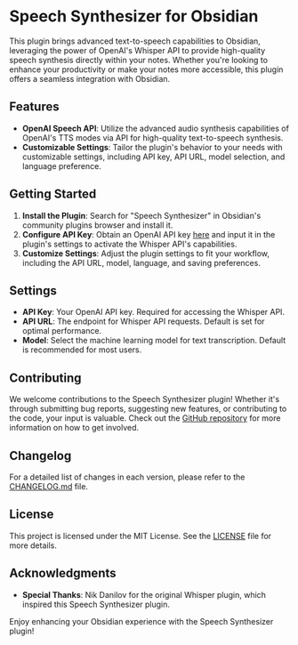 # Speech Synthesizer for Obsidian

This plugin brings advanced text-to-speech capabilities to Obsidian, leveraging the power of OpenAI's Whisper API to provide high-quality speech synthesis directly within your notes. Whether you're looking to enhance your productivity or make your notes more accessible, this plugin offers a seamless integration with Obsidian.

## Features

- **OpenAI Speech API**: Utilize the advanced audio synthesis capabilities of OpenAI's TTS modes via API for high-quality text-to-speech synthesis.
- **Customizable Settings**: Tailor the plugin's behavior to your needs with customizable settings, including API key, API URL, model selection, and language preference.

## Getting Started

1. **Install the Plugin**: Search for "Speech Synthesizer" in Obsidian's community plugins browser and install it.
2. **Configure API Key**: Obtain an OpenAI API key [here](https://platform.openai.com/overview) and input it in the plugin's settings to activate the Whisper API's capabilities.
3. **Customize Settings**: Adjust the plugin settings to fit your workflow, including the API URL, model, language, and saving preferences.

## Settings

- **API Key**: Your OpenAI API key. Required for accessing the Whisper API.
- **API URL**: The endpoint for Whisper API requests. Default is set for optimal performance.
- **Model**: Select the machine learning model for text transcription. Default is recommended for most users.

## Contributing

We welcome contributions to the Speech Synthesizer plugin! Whether it's through submitting bug reports, suggesting new features, or contributing to the code, your input is valuable. Check out the [GitHub repository](https://github.com/mgd1984/tts-obsidian-plugin) for more information on how to get involved.

## Changelog

For a detailed list of changes in each version, please refer to the [CHANGELOG.md](CHANGELOG.md) file.

## License

This project is licensed under the MIT License. See the [LICENSE](LICENSE) file for more details.

## Acknowledgments

- **Special Thanks**: Nik Danilov for the original Whisper plugin, which inspired this Speech Synthesizer plugin.

Enjoy enhancing your Obsidian experience with the Speech Synthesizer plugin!